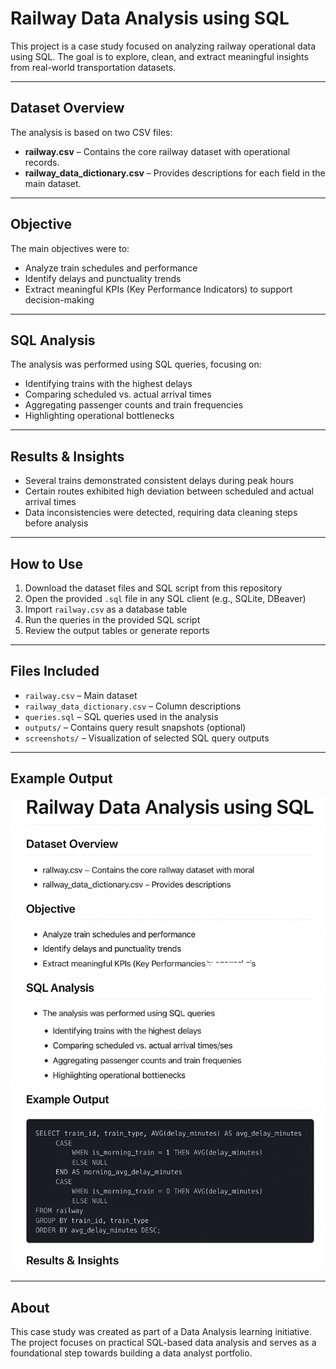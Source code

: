 # Railway Data Analysis using SQL

This project is a case study focused on analyzing railway operational data using SQL. The goal is to explore, clean, and extract meaningful insights from real-world transportation datasets.

---

## Dataset Overview

The analysis is based on two CSV files:

- **railway.csv** – Contains the core railway dataset with operational records.  
- **railway_data_dictionary.csv** – Provides descriptions for each field in the main dataset.

---

## Objective

The main objectives were to:

- Analyze train schedules and performance  
- Identify delays and punctuality trends  
- Extract meaningful KPIs (Key Performance Indicators) to support decision-making

---

## SQL Analysis

The analysis was performed using SQL queries, focusing on:

- Identifying trains with the highest delays  
- Comparing scheduled vs. actual arrival times  
- Aggregating passenger counts and train frequencies  
- Highlighting operational bottlenecks  

---

## Results & Insights

- Several trains demonstrated consistent delays during peak hours  
- Certain routes exhibited high deviation between scheduled and actual arrival times  
- Data inconsistencies were detected, requiring data cleaning steps before analysis  

---

## How to Use

1. Download the dataset files and SQL script from this repository  
2. Open the provided `.sql` file in any SQL client (e.g., SQLite, DBeaver)  
3. Import `railway.csv` as a database table  
4. Run the queries in the provided SQL script  
5. Review the output tables or generate reports  

---

## Files Included

- `railway.csv` – Main dataset  
- `railway_data_dictionary.csv` – Column descriptions  
- `queries.sql` – SQL queries used in the analysis  
- `outputs/` – Contains query result snapshots (optional)  
- `screenshots/` – Visualization of selected SQL query outputs  

---

## Example Output

![Query Result Screenshot](Screenshots/Screenshot.png)



---

## About

This case study was created as part of a Data Analysis learning initiative.  
The project focuses on practical SQL-based data analysis and serves as a foundational step towards building a data analyst portfolio.
